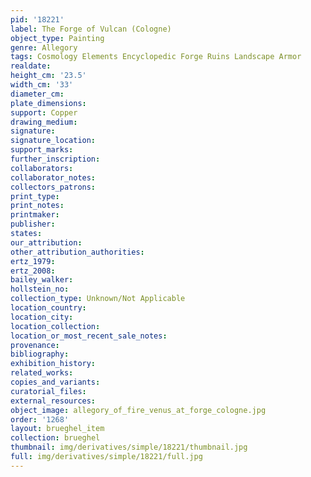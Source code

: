 ```yaml
---
pid: '18221'
label: The Forge of Vulcan (Cologne)
object_type: Painting
genre: Allegory
tags: Cosmology Elements Encyclopedic Forge Ruins Landscape Armor
realdate: 
height_cm: '23.5'
width_cm: '33'
diameter_cm: 
plate_dimensions: 
support: Copper
drawing_medium: 
signature: 
signature_location: 
support_marks: 
further_inscription: 
collaborators: 
collaborator_notes: 
collectors_patrons: 
print_type: 
print_notes: 
printmaker: 
publisher: 
states: 
our_attribution: 
other_attribution_authorities: 
ertz_1979: 
ertz_2008: 
bailey_walker: 
hollstein_no: 
collection_type: Unknown/Not Applicable
location_country: 
location_city: 
location_collection: 
location_or_most_recent_sale_notes: 
provenance: 
bibliography: 
exhibition_history: 
related_works: 
copies_and_variants: 
curatorial_files: 
external_resources: 
object_image: allegory_of_fire_venus_at_forge_cologne.jpg
order: '1268'
layout: brueghel_item
collection: brueghel
thumbnail: img/derivatives/simple/18221/thumbnail.jpg
full: img/derivatives/simple/18221/full.jpg
---
```

